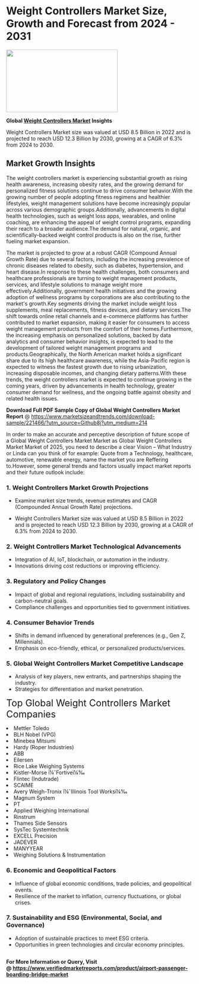 <H1>Weight Controllers Market Size, Growth and Forecast from 2024 - 2031</H1><img class="aligncenter size-medium wp-image-584254" src="https://thirdeyenews.in/wp-content/uploads/2024/09/Global-Market-Research-300x168.jpeg" alt="" width="300" height="168" /><p><strong>Global&nbsp;<a href="https://www.marketsizeandtrends.com/download-sample/221466/?utm_source=Github8j?utm_medium=214">Weight Controllers Market</a> Insights</strong></p><p>Weight Controllers Market size was valued at USD 8.5 Billion in 2022 and is projected to reach USD 12.3 Billion by 2030, growing at a CAGR of 6.3% from 2024 to 2030.</p><p><h2>Market Growth Insights</h2> <p>The weight controllers market is experiencing substantial growth as rising health awareness, increasing obesity rates, and the growing demand for personalized fitness solutions continue to drive consumer behavior.With the growing number of people adopting fitness regimens and healthier lifestyles, weight management solutions have become increasingly popular across various demographic groups.Additionally, advancements in digital health technologies, such as weight loss apps, wearables, and online coaching, are enhancing the appeal of weight control programs, expanding their reach to a broader audience.The demand for natural, organic, and scientifically-backed weight control products is also on the rise, further fueling market expansion.</p> <p>The market is projected to grow at a robust CAGR (Compound Annual Growth Rate) due to several factors, including the increasing prevalence of chronic diseases related to obesity, such as diabetes, hypertension, and heart disease.In response to these health challenges, both consumers and healthcare professionals are turning to weight management products, services, and lifestyle solutions to manage weight more effectively.Additionally, government health initiatives and the growing adoption of wellness programs by corporations are also contributing to the market's growth.Key segments driving the market include weight loss supplements, meal replacements, fitness devices, and dietary services.The shift towards online retail channels and e-commerce platforms has further contributed to market expansion, making it easier for consumers to access weight management products from the comfort of their homes.Furthermore, the increasing emphasis on personalized solutions, backed by data analytics and consumer behavior insights, is expected to lead to the development of tailored weight management programs and products.Geographically, the North American market holds a significant share due to its high healthcare awareness, while the Asia-Pacific region is expected to witness the fastest growth due to rising urbanization, increasing disposable incomes, and changing dietary patterns.With these trends, the weight controllers market is expected to continue growing in the coming years, driven by advancements in health technology, greater consumer demand for wellness, and the ongoing battle against obesity and related health issues.</p> <p><span class=""><strong>Download Full PDF Sample Copy of Global Weight Controllers Market Report</strong> @ <a href="https://www.marketsizeandtrends.com/download-sample/221466/?utm_source=Github8j?utm_medium=214" target="_blank">https://www.marketsizeandtrends.com/download-sample/221466/?utm_source=Github8j?utm_medium=214</a></span></p><p>In order to make an accurate and perceptive description of future scope of a Global&nbsp;Weight Controllers Market Market as Global&nbsp;Weight Controllers Market Market of 2025, you need to describe a clear Vision &ndash; What Industry or Linda can you think of for example: Quote from a Technology, healthcare, automotive, renewable energy, name the market you are Reffering to.However, some general trends and factors usually impact market reports and their future outlook include:</p><h3>1.&nbsp;<strong>Weight Controllers Market Growth Projections</strong></h3><ul><li>Examine market size trends, revenue estimates and CAGR (Compounded Annual Growth Rate) projections.</li><li><p>Weight Controllers Market size was valued at USD 8.5 Billion in 2022 and is projected to reach USD 12.3 Billion by 2030, growing at a CAGR of 6.3% from 2024 to 2030.</p></li></ul><h3>2.&nbsp;<strong>Weight Controllers Market Technological Advancements</strong></h3><ul><li>Integration of AI, IoT, blockchain, or automation in the industry.</li><li>Innovations driving cost reductions or improving efficiency.</li></ul><h3>3.&nbsp;<strong>Regulatory and Policy Changes</strong></h3><ul><li>Impact of global and regional regulations, including sustainability and carbon-neutral goals.</li><li>Compliance challenges and opportunities tied to government initiatives.</li></ul><h3>4.&nbsp;<strong>Consumer Behavior Trends</strong></h3><ul><li>Shifts in demand influenced by generational preferences (e.g., Gen Z, Millennials).</li><li>Emphasis on eco-friendly, ethical, or personalized products/services.</li></ul><h3>5.&nbsp;<strong>Global Weight Controllers Market Competitive Landscape</strong></h3><ul><li>Analysis of key players, new entrants, and partnerships shaping the industry.</li><li>Strategies for differentiation and market penetration.</li></ul><p data-pm-slice="1 1 []"><span style="color: inherit; font-family: inherit; font-size: 25px;">Top Global Weight Controllers Market Companies</span></p><div class="" data-test-id=""><p><li>Mettler Toledo</li><li> BLH Nobel (VPG)</li><li> Minebea Mitsumi</li><li> Hardy (Roper Industries)</li><li> ABB</li><li> Eilersen</li><li> Rice Lake Weighing Systems</li><li> Kistler-Morse ï¼ˆFortiveï¼‰</li><li> Flintec (Indutrade)</li><li> SCAIME</li><li> Avery Weigh-Tronix ï¼ˆIllinois Tool Worksï¼‰</li><li> Magnum System</li><li> PT</li><li> Applied Weighing International</li><li> Rinstrum</li><li> Thames Side Sensors</li><li> SysTec Systemtechnik</li><li> EXCELL Precision</li><li> JADEVER</li><li> MANYYEAR</li><li> Weighing Solutions & Instrumentation</li></p></div><h3>6.&nbsp;<strong>Economic and Geopolitical Factors</strong></h3><ul><li>Influence of global economic conditions, trade policies, and geopolitical events.</li><li>Resilience of the market to inflation, currency fluctuations, or global crises.</li></ul><h3>7.&nbsp;<strong>Sustainability and ESG (Environmental, Social, and Governance)</strong></h3><ul><li>Adoption of sustainable practices to meet ESG criteria.</li><li>Opportunities in green technologies and circular economy principles.</li></ul><h2><strong style="font-size: 14px;">For More Information or Query, Visit @&nbsp;</strong><a style="background-color: #ffffff; font-size: 14px;" href="https://www.marketsizeandtrends.com/report/weight-controllers-market/" target="_blank">https://www.verifiedmarketreports.com/product/airport-passenger-boarding-bridge-market</a></h2>